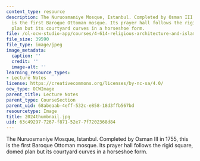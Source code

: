 ```yaml
---
content_type: resource
description: The Nuruosmaniye Mosque, Istanbul. Completed by Osman III in 1755, this
  is the first Baroque Ottoman mosque. Its prayer hall follows the rigid square, domed
  plan but its courtyard curves in a horseshoe form.
file: /ol-ocw-studio-app/courses/4-614-religious-architecture-and-islamic-cultures-fall-2002/63c492977267f87152e77f7202368d84_2024thumbnail.jpg
file_size: 39590
file_type: image/jpeg
image_metadata:
  caption: ''
  credit: ''
  image-alt: ''
learning_resource_types:
- Lecture Notes
license: https://creativecommons.org/licenses/by-nc-sa/4.0/
ocw_type: OCWImage
parent_title: Lecture Notes
parent_type: CourseSection
parent_uid: 68abeaab-4eff-532c-e858-18d3ffb567bd
resourcetype: Image
title: 2024thumbnail.jpg
uid: 63c49297-7267-f871-52e7-7f7202368d84
---
```

The Nuruosmaniye Mosque, Istanbul. Completed by Osman III in 1755, this is the first Baroque Ottoman mosque. Its prayer hall follows the rigid square, domed plan but its courtyard curves in a horseshoe form.
